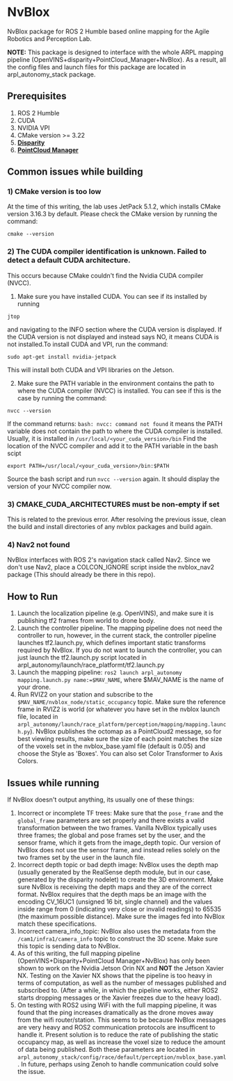 # NvBlox
NvBlox package for ROS 2 Humble based online mapping for the Agile Robotics and Perception Lab.

**NOTE:** This package is designed to interface with the whole ARPL mapping pipeline (OpenVINS+disparity+PointCloud_Manager+NvBlox). As a result, all the config files and launch files for this package are located in arpl_autonomy_stack package.

## Prerequisites
1) ROS 2 Humble
2) CUDA
3) NVIDIA VPI
4) CMake version >= 3.22
5) **[Disparity](https://github.com/arplaboratory/disparity/tree/feature/ros2)**
6) **[PointCloud Manager](https://github.com/arplaboratory/pointcloud_manager/tree/feature/ros2)**
## Common issues while building
### 1) CMake version is too low
At the time of this writing, the lab uses JetPack 5.1.2, which installs CMake version 3.16.3 by default. Please check the CMake version by running the command:
```
cmake --version
```
### 2) The CUDA compiler identification is unknown. Failed to detect a default CUDA architecture.
This occurs because CMake couldn't find the Nvidia CUDA compiler (NVCC).
1. Make sure you have installed CUDA. You can see if its installed by running 
```
jtop
```
and navigating to the INFO section where the CUDA version is displayed. If the CUDA version is not displayed and instead says NO, it means CUDA is not installed.To install CUDA and VPI, run the command:
```
sudo apt-get install nvidia-jetpack
```
This will install both CUDA and VPI libraries on the Jetson.

2. Make sure the PATH variable in the environment contains the path to where the CUDA compiler (NVCC) is installed. You can see if this is the case by running the command:
```
nvcc --version
```
If the command returns: 
`
bash: nvcc: command not found
`
it means the PATH variable does not contain the path to where the CUDA compiler is installed. Usually, it is installed in 
`
/usr/local/<your_cuda_version>/bin
`
Find the location of the NVCC compiler and add it to the PATH variable in the bash scipt
```
export PATH=/usr/local/<your_cuda_version>/bin:$PATH
```
Source the bash script and run `nvcc --version` again. It should display the version of your NVCC compiler now.

### 3) CMAKE_CUDA_ARCHITECTURES must be non-empty if set
This is related to the previous error. After resolving the previous issue, clean the build and install directories of any nvblox packages and build again. 

### 4) Nav2 not found
NvBlox interfaces with ROS 2's navigation stack called Nav2. Since we don't use Nav2, place a COLCON_IGNORE script inside the nvblox_nav2 package (This should already be there in this repo).

## How to Run
1. Launch the localization pipeline (e.g. OpenVINS), and make sure it is publishing tf2 frames from world to drone body. 
2. Launch the controller pipeline. The mapping pipeline does not need the controller to run, however, in the current stack, the controller pipeline launches tf2.launch.py, which defines important static transforms required by NvBlox. If you do not want to launch the controller, you can just launch the tf2.launch.py script located in arpl_autonomy/launch/race_platformt/tf2.launch.py
3. Launch the mapping pipeline: `ros2 launch arpl_autonomy mapping.launch.py name:=$MAV_NAME`, where $MAV_NAME is the name of your drone.
4. Run RVIZ2 on your station and subscribe to the `$MAV_NAME/nvblox_node/static_occupancy` topic. Make sure the reference frame in RVIZ2 is world (or whatever you have set in the nvblox launch file, located in `arpl_autonomy/launch/race_platform/perception/mapping/mapping.launch.py`). NvBlox publishes the octomap as a PointCloud2 message, so for best viewing results, make sure the size of each point matches the size of the voxels set in the nvblox_base.yaml file (default is 0.05) and choose the Style as 'Boxes'. You can also set Color Transformer to Axis Colors.

## Issues while running
If NvBlox doesn't output anything, its usually one of these things:
1. Incorrect or incomplete TF trees: Make sure that the `pose_frame` and the `global_frame` parameters are set properly and there exists a valid transformation between the two frames. Vanilla NvBlox typically uses three frames; the global and pose frames set by the user, and the sensor frame, which it gets from the image_depth topic. Our version of NvBlox does not use the sensor frame, and instead relies solely on the two frames set by the user in the launch file.
2. Incorrect depth topic or bad depth image: NvBlox uses the depth map (usually generated by the RealSense depth module, but in our case, generated by the disparity nodelet) to create the 3D environment. Make sure NvBlox is receiving the depth maps and they are of the correct format. NvBlox requires that the depth maps be an image with the encoding CV_16UC1 (unsigned 16 bit, single channel) and the values inside range from 0 (indicating very close or invalid readings) to 65535 (the maximum possible distance). Make sure the images fed into NvBlox match these specifications.
3. Incorrect camera_info_topic: NvBlox also uses the metadata from the `/cam1/infra1/camera_info` topic to construct the 3D scene. Make sure this topic is sending data to NvBlox.
4. As of this writing, the full mapping pipeline (OpenVINS+Disparity+PointCloud Manager+NvBlox) has only been shown to work on the Nvidia Jetson Orin NX and **NOT** the Jetson Xavier NX. Testing on the Xavier NX shows that the pipeline is too heavy in terms of computation, as well as the number of messages published and subscribed to. (After a while, in which the pipeline works, either ROS2 starts dropping messages or the Xavier freezes due to the heavy load).
5. On testing with ROS2 using WiFi with the full mapping pipeline, it was found that the ping increases dramatically as the drone moves away from the wifi router/station. This seems to be because NvBlox messages are very heavy and ROS2 communication protocols are insufficent to handle it. Present solution is to reduce the rate of publishing the static occupancy map, as well as increase the voxel size to reduce the amount of data being published. Both these parameters are located in `arpl_autonomy_stack/config/race/default/perception/nvblox_base.yaml`. In future, perhaps using Zenoh to handle communication could solve the issue.

